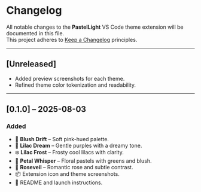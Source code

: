 # Changelog

All notable changes to the **PastelLight** VS Code theme extension will be documented in this file.  
This project adheres to [Keep a Changelog](https://keepachangelog.com/en/1.0.0/) principles.

---

## [Unreleased]

- Added preview screenshots for each theme.
- Refined theme color tokenization and readability.

---

## [0.1.0] – 2025-08-03

### Added
- 🎨 **Blush Drift** – Soft pink-hued palette.
- 💜 **Lilac Dream** – Gentle purples with a dreamy tone.
- ❄️ **Lilac Frost** – Frosty cool lilacs with clarity.
- 🌿 **Petal Whisper** – Floral pastels with greens and blush.
- 🌹 **Roseveil** – Romantic rose and subtle contrast.
- 📦 Extension icon and theme screenshots.
- 📘 README and launch instructions.
